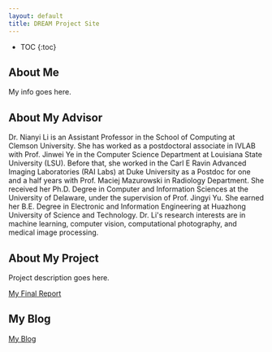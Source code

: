 ```yaml
---
layout: default
title: DREAM Project Site
---
```


* TOC
{:toc}

## About Me

My info goes here.

## About My Advisor

Dr. Nianyi Li is an Assistant Professor in the School of Computing at Clemson University. She has worked as a postdoctoral associate in IVLAB with Prof.
Jinwei Ye in the Computer Science Department at Louisiana State University (LSU). Before that, she worked in the Carl E Ravin Advanced Imaging Laboratories
(RAI Labs) at Duke University as a Postdoc for one and a half years with Prof. Maciej Mazurowski in Radiology Department. She received her Ph.D. Degree in
Computer and Information Sciences at the University of Delaware, under the supervision of Prof. Jingyi Yu. She earned her B.E. Degree in Electronic and
Information Engineering at Huazhong University of Science and Technology. Dr. Li's research interests are in machine learning, computer vision,
computational photography, and medical image processing.

## About My Project

Project description goes here.

[My Final Report](files/finalreport.pdf)

## My Blog

[My Blog](blog.html)
